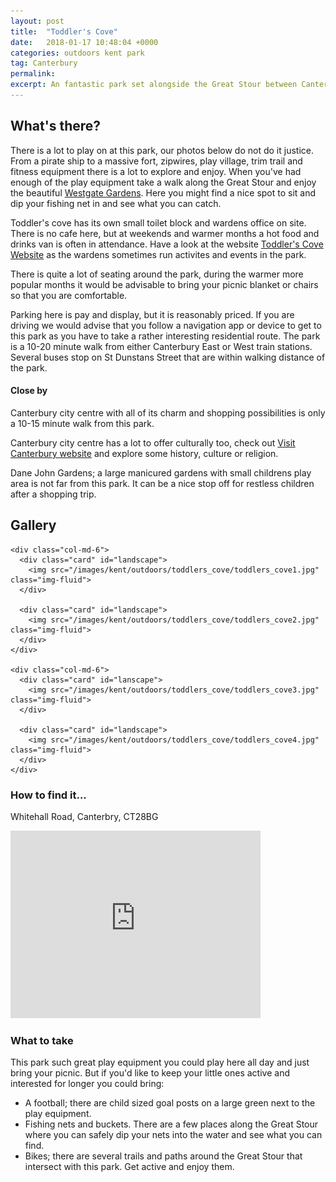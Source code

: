 ```yaml
---
layout: post
title:  "Toddler's Cove"
date:   2018-01-17 10:48:04 +0000
categories: outdoors kent park
tag: Canterbury
permalink: 
excerpt: An fantastic park set alongside the Great Stour between Canterbury East and Canterbury West train stations.  It offers a wide range of fabulous play equipment, space to play football, opportunities to dip your fishing nets in the water and large leafy trees to lounge under in the sunshine.
---
```


## What's there?

There is a lot to play on at this park, our photos below do not do it justice.  From a pirate ship to a massive fort, zipwires, play village, trim trail and fitness equipment there is a lot to explore and enjoy.  When you've had enough of the play equipment take a walk along the Great Stour and enjoy the beautiful [Westgate Gardens](http://www.westgateparks.co.uk/where-are-westgate-parks/gardens/).  Here you might find a nice spot to sit and dip your fishing net in and see what you can catch.

Toddler's cove has its own small toilet block and wardens office on site.  There is no cafe here, but at weekends and warmer months a hot food and drinks van is often in attendance.  Have a look at the website [Toddler's Cove Website](http://www.westgateparks.co.uk/where-are-westgate-parks/toddlers-cove/toddlers-cove-play-area/) as the wardens sometimes run activites and events in the park.

There is quite a lot of seating around the park, during the warmer more popular months it would be advisable to bring your picnic blanket or chairs so that you are comfortable.

Parking here is pay and display, but it is reasonably priced.  If you are driving we would advise that you follow a navigation app or device to get to this park as you have to take a rather interesting residential route.  The park is a 10-20 minute walk from either Canterbury East or West train stations.  Several buses stop on St Dunstans Street that are within walking distance of the park.

#### Close by

Canterbury city centre with all of its charm and shopping possibilities is only a 10-15 minute walk from this park.

Canterbury city centre has a lot to offer culturally too, check out [Visit Canterbury website](http://www.canterbury.co.uk/) and explore some history, culture or religion.

Dane John Gardens; a large manicured gardens with small childrens play area is not far from this park.  It can be a nice stop off for restless children after a shopping trip.


## Gallery

<div class="container">

  <div class="row">

    <div class="col-md-6">
      <div class="card" id="landscape">
        <img src="/images/kent/outdoors/toddlers_cove/toddlers_cove1.jpg" class="img-fluid">
      </div>

      <div class="card" id="landscape">
        <img src="/images/kent/outdoors/toddlers_cove/toddlers_cove2.jpg" class="img-fluid">
      </div>  
    </div>

    <div class="col-md-6">
      <div class="card" id="lanscape">
        <img src="/images/kent/outdoors/toddlers_cove/toddlers_cove3.jpg" class="img-fluid">
      </div>

      <div class="card" id="landscape">
        <img src="/images/kent/outdoors/toddlers_cove/toddlers_cove4.jpg" class="img-fluid">
      </div>
    </div>

<!--     <div class="col-md-4">
      <div class="card" id="portrait">
        <img src="" class="img-fluid">
      </div>

      <div class="card" id="landscape">
        <img src="" class="img-fluid">
      </div>
    </div> -->

  </div>      
</div>


### How to find it...

Whitehall Road, Canterbry, CT28BG

<iframe src="https://www.google.com/maps/embed?pb=!1m18!1m12!1m3!1d5696.593388317182!2d1.0702753395494762!3d51.27889099094123!2m3!1f0!2f0!3f0!3m2!1i1024!2i768!4f13.1!3m3!1m2!1s0x47decbc7dfe4d0e1%3A0x7c34f8fb2156e7f1!2sToddler&#39;s+Cove+Playground!5e0!3m2!1sen!2suk!4v1516186840341" width="400" height="300" frameborder="0" style="border:0" allowfullscreen></iframe>

### What to take

This park such great play equipment you could play here all day and just bring your picnic.  But if you'd like to keep your little ones active and interested for longer you could bring:
* A football; there are child sized goal posts on a large green next to the play equipment.
* Fishing nets and buckets.  There are a few places along the Great Stour where you can safely dip your nets into the water and see what you can find.
* Bikes; there are several trails and paths around the Great Stour that intersect with this park. Get active and enjoy them.

